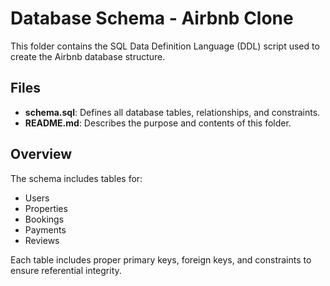 # Database Schema - Airbnb Clone

This folder contains the SQL Data Definition Language (DDL) script used to create the Airbnb database structure.

## Files

- **schema.sql**: Defines all database tables, relationships, and constraints.
- **README.md**: Describes the purpose and contents of this folder.

## Overview

The schema includes tables for:
- Users
- Properties
- Bookings
- Payments
- Reviews

Each table includes proper primary keys, foreign keys, and constraints to ensure referential integrity.
